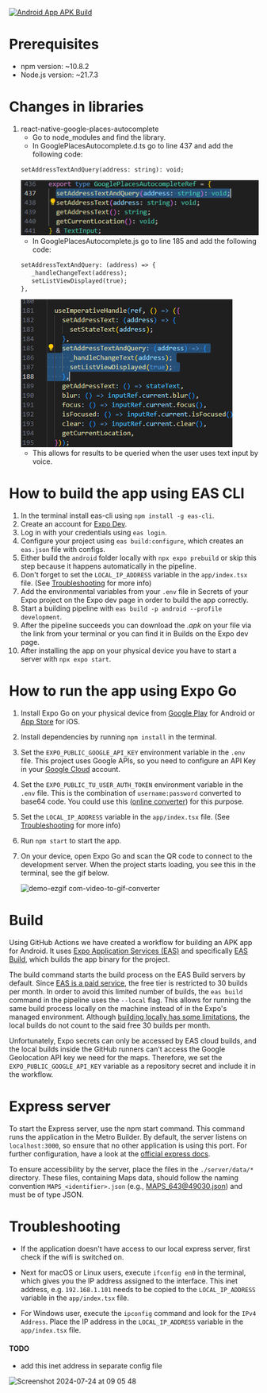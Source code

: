 [![Android App APK Build](https://github.com/Smoothex/cloud-based-traffic-light-assistant/actions/workflows/eas-android-apk-build.yaml/badge.svg?branch=master)](https://github.com/Smoothex/cloud-based-traffic-light-assistant/actions/workflows/eas-android-apk-build.yaml)

# Prerequisites

- npm version: ~10.8.2
- Node.js version: ~21.7.3

# Changes in libraries

1. react-native-google-places-autocomplete
   - Go to node_modules and find the library.
   - In GooglePlacesAutocomplete.d.ts go to line 437 and add the following code:
   ```
   setAddressTextAndQuery(address: string): void;
   ```
   ![screenshot](assets/images/changeInLibDTs.png)
   - In GooglePlacesAutocomplete.js go to line 185 and add the following code:
   ```
   setAddressTextAndQuery: (address) => {
      _handleChangeText(address);
      setListViewDisplayed(true); 
   },
   ```
   ![screenshot](assets/images/changeInLibTs.png)
   - This allows for results to be queried when the user uses text input by voice.

# How to build the app using EAS CLI

1. In the terminal install eas-cli using `npm install -g eas-cli`.
1. Create an account for [Expo Dev](expo.dev).
1. Log in with your credentials using `eas login`.
1. Configure your project using `eas build:configure`, which creates an 
`eas.json` file with configs.
1. Either build the `android` folder locally with  `npx expo prebuild` or skip this step because it happens automatically in the pipeline.
1. Don't forget to set the `LOCAL_IP_ADDRESS` variable in the `app/index.tsx` file. (See [Troubleshooting](#troubleshooting) for more info)
1. Add the environmental variables from your `.env` file in Secrets of your Expo project on the Expo dev page in order to build the app correctly.
1. Start a building pipeline with `eas build -p android --profile development`.
1. After the pipeline succeeds you can download the <em>.apk</em> on your file via the link from your terminal or you can find it in Builds on the Expo dev page.
1. After installing the app on your physical device you have to start a server with `npx expo start`.

# How to run the app using Expo Go

1. Install Expo Go on your physical device from [Google Play](https://play.google.com/store/apps/details?id=host.exp.exponent&pcampaignid=web_share) for Android or [App Store](https://apps.apple.com/us/app/expo-go/id982107779) for iOS.

1. Install dependencies by running `npm install` in the terminal.

1. Set the `EXPO_PUBLIC_GOOGLE_API_KEY` environment variable in the `.env` file. This project uses Google APIs, so you need to configure an API Key in your [Google Cloud](https://console.cloud.google.com) account.

1. Set the `EXPO_PUBLIC_TU_USER_AUTH_TOKEN` environment variable in the `.env` file. This is the combination of `username:password` converted to base64 code. You could use this ([online converter](https://base64.guru/converter)) for this purpose.

1. Set the `LOCAL_IP_ADDRESS` variable in the `app/index.tsx` file. (See [Troubleshooting](#troubleshooting) for more info)

1. Run `npm start` to start the app.

1. On your device, open Expo Go and scan the QR code to connect to the development server. When the project starts loading, you see this in the terminal, see the gif below.
   
   ![demo-ezgif com-video-to-gif-converter](https://github.com/Smoothex/cloud-based-traffic-light-assistant/assets/79105432/3b2bed45-0a5d-4f7a-a3a0-624c75e14d8e)


# Build

Using GitHub Actions we have created a workflow for building an APK app for Android. It uses [Expo Application Services (EAS)](https://expo.dev/eas) and specifically [EAS Build](https://docs.expo.dev/build/introduction/), which builds the app binary for the project.

The build command starts the build process on the EAS Build servers by default. Since [EAS is a paid service](https://expo.dev/pricing#pay-as-you-grow), the free tier is restricted to 30 builds per month. In order to avoid this limited number of builds, the `eas build` command in the pipeline uses the `--local` flag. This allows for running the same build process locally on the machine instead of in the Expo's managed environment. Although [building locally has some limitations](https://docs.expo.dev/build-reference/local-builds/#limitations), the local builds do not count to the said free 30 builds per month.

Unfortunately, Expo secrets can only be accessed by EAS cloud builds, and the local builds inside the GitHub runners can't access the Google Geolocation API key we need for the maps. Therefore, we set the `EXPO_PUBLIC_GOOGLE_API_KEY` variable as a repository secret and include it in the workflow.


# Express server

To start the Express server, use the npm start command. This command runs the application in the Metro Builder. By default, the server listens on `localhost:3000`, so ensure that no other application is using this port. For further configuration, have a look at the [official express docs](https://expressjs.com/en/5x/api.html).

To ensure accessibility by the server, place the files in the `./server/data/*` directory. These files, containing Maps data, should follow the naming convention `MAPS_<identifier>.json` (e.g., MAPS_643@49030.json) and must be of type JSON.

# Troubleshooting

- If the application doesn't have access to our local express server, first check if the wifi is switched on. 

- Next for macOS or Linux users, execute `ifconfig en0` in the terminal, which gives you the IP address assigned to the interface. This inet address, e.g. `192.168.1.101` needs to be copied to the `LOCAL_IP_ADDRESS` variable in the `app/index.tsx` file.

- For Windows user, execute the `ipconfig` command and look for the `IPv4 Address`. Place the IP address in the `LOCAL_IP_ADDRESS` variable in the `app/index.tsx` file.

#### TODO
- add this inet address in separate config file

![Screenshot 2024-07-24 at 09 05 48](https://github.com/user-attachments/assets/2ee6fa58-2999-4bca-9f8d-ab1b1a077508)


